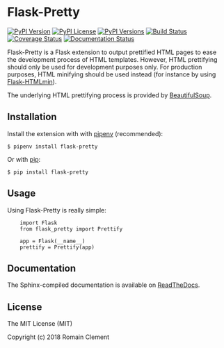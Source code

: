 # Flask-Pretty

[![PyPI Version](https://img.shields.io/pypi/v/flask-pretty.svg)](https://pypi.python.org/pypi/flask-pretty)
[![PyPI License](https://img.shields.io/pypi/l/flask-pretty.svg)](https://pypi.python.org/pypi/flask-pretty)
[![PyPI Versions](https://img.shields.io/pypi/pyversions/flask-pretty.svg)](https://pypi.python.org/pypi/flask-pretty)
[![Build Status](https://travis-ci.org/rclement/flask-pretty.svg?branch=master)](https://travis-ci.org/rclement/flask-pretty)
[![Coverage Status](https://coveralls.io/repos/github/rclement/flask-pretty/badge.svg?branch=master)](https://coveralls.io/github/rclement/flask-pretty?branch=master)
[![Documentation Status](https://readthedocs.org/projects/flask-pretty/badge/?version=master)](http://flask-pretty.readthedocs.io/en/master/)

Flask-Pretty is a Flask extension to output prettified HTML pages to ease the
development process of HTML templates.
However, HTML prettifying should only be used for development purposes only.
For production purposes, HTML minifying should be used instead
(for instance by using [Flask-HTMLmin](https://github.com/hamidfzm/Flask-HTMLmin)).

The underlying HTML prettifying process is provided by [BeautifulSoup](https://www.crummy.com/software/BeautifulSoup).

## Installation

Install the extension with with [pipenv](https://docs.pipenv.org) (recommended):

    $ pipenv install flask-pretty

Or with [pip](https://pip.pypa.io):

    $ pip install flask-pretty

## Usage

Using Flask-Pretty is really simple:

```
    import Flask
    from flask_pretty import Prettify

    app = Flask(__name__)
    prettify = Prettify(app)
```

## Documentation

The Sphinx-compiled documentation is available on [ReadTheDocs](http://flask-pretty.readthedocs.io/en/latest/).

## License

The MIT License (MIT)

Copyright (c) 2018 Romain Clement

